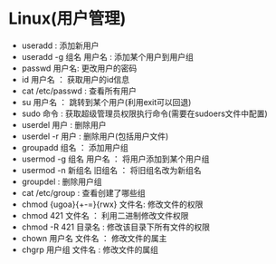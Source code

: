 # Linux(用户管理)
* useradd : 添加新用户
* useradd -g 组名 用户名 : 添加某个用户到用户组 
* passwd 用户名: 更改用户的密码
* id 用户名 ： 获取用户的id信息 
* cat /etc/passwd : 查看所有用户
* su 用户名 ： 跳转到某个用户(利用exit可以回退)
* sudo 命令 : 获取超级管理员权限执行命令(需要在sudoers文件中配置)
* userdel 用户 : 删除用户
* userdel -r 用户 : 删除用户(包括用户文件)
* groupadd 组名 ： 添加用户组
* usermod -g 组名 用户名 ： 将用户添加到某个用户组
* usermod -n 新组名 旧组名 ： 将旧组名改为新组名
* groupdel : 删除用户组
* cat /etc/group : 查看创建了哪些组
* chmod {ugoa}{+-=}{rwx} 文件名: 修改文件的权限
* chmod 421 文件名 ： 利用二进制修改文件权限
* chmod -R 421 目录名 : 修改该目录下所有文件的权限
* chown 用户名 文件名 ： 修改文件的属主
* chgrp 用户组 文件名 : 修改文件的属组
